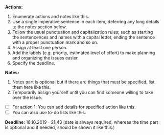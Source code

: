**Actions:**
1. Enumerate actions and notes like this.
1. Use a single imperative sentence in each item, deferring any long details to the notes section below.
1. Follow the usual punctuation and capitalization rules; such as starting the sentencences and names with a capital letter, ending the sentence with a proper punctuation mark and so on.
1. Assign at least one person.
1. Add the labels (e.g. priority, estimated level of effort) to make planning and organizing the issues easier.
1. Specify the deadline.

**Notes:**
1. Notes part is optional but if there are things that must be specified, list them here like this.
1. Temporarily assign yourself until you can find someone willing to take over the issue.
- [ ] For action 1: You can add details for specified action like this.
- [ ] You can also use to-do lists like this.

**Deadline:** 18.10.2019 - 21.43 (date is always required, whereas the time part is optional and if needed, should be shown it like this.)
